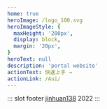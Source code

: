 ```yaml
---
home: true
heroImage: /logo_100.svg
heroImageStyle: {
  maxHeight: '200px',
  display: block,
  margin: '20px',
}
heroText: null
description: 'portal website'
actionText: 快速上手 →
actionLink: /Aui/
---
```

::: slot footer
[jinhuan138](https://github.com/jinhuan138/jinhuan138) 2022
:::